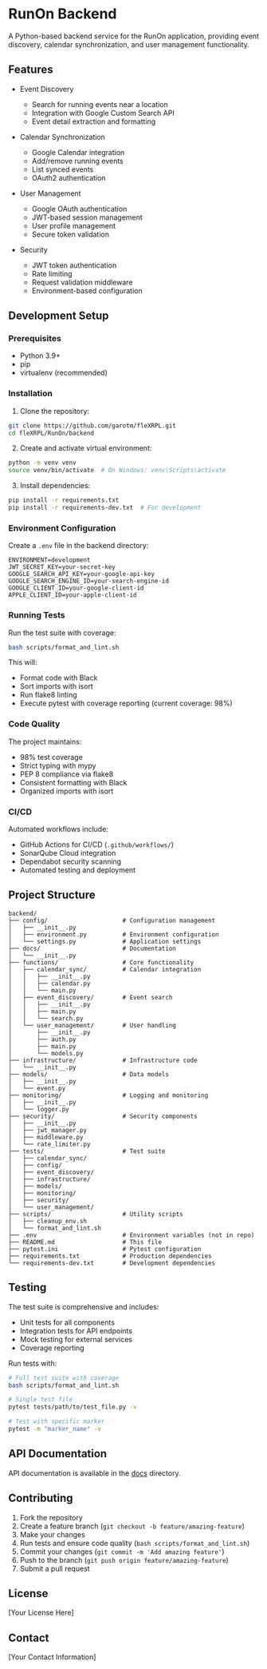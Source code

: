# RunOn Backend

A Python-based backend service for the RunOn application, providing event discovery, calendar synchronization, and user management functionality.

## Features

- Event Discovery
  - Search for running events near a location
  - Integration with Google Custom Search API
  - Event detail extraction and formatting

- Calendar Synchronization
  - Google Calendar integration
  - Add/remove running events
  - List synced events
  - OAuth2 authentication

- User Management
  - Google OAuth authentication
  - JWT-based session management
  - User profile management
  - Secure token validation

- Security
  - JWT token authentication
  - Rate limiting
  - Request validation middleware
  - Environment-based configuration

## Development Setup

### Prerequisites

- Python 3.9+
- pip
- virtualenv (recommended)

### Installation

1. Clone the repository:
```bash
git clone https://github.com/garotm/fleXRPL.git
cd fleXRPL/RunOn/backend
```

2. Create and activate virtual environment:
```bash
python -m venv venv
source venv/bin/activate  # On Windows: venv\Scripts\activate
```

3. Install dependencies:
```bash
pip install -r requirements.txt
pip install -r requirements-dev.txt  # For development
```

### Environment Configuration

Create a `.env` file in the backend directory:

```env
ENVIRONMENT=development
JWT_SECRET_KEY=your-secret-key
GOOGLE_SEARCH_API_KEY=your-google-api-key
GOOGLE_SEARCH_ENGINE_ID=your-search-engine-id
GOOGLE_CLIENT_ID=your-google-client-id
APPLE_CLIENT_ID=your-apple-client-id
```

### Running Tests

Run the test suite with coverage:

```bash
bash scripts/format_and_lint.sh
```

This will:
- Format code with Black
- Sort imports with isort
- Run flake8 linting
- Execute pytest with coverage reporting (current coverage: 98%)

### Code Quality

The project maintains:
- 98% test coverage
- Strict typing with mypy
- PEP 8 compliance via flake8
- Consistent formatting with Black
- Organized imports with isort

### CI/CD

Automated workflows include:
- GitHub Actions for CI/CD (`.github/workflows/`)
- SonarQube Cloud integration
- Dependabot security scanning
- Automated testing and deployment

## Project Structure

```
backend/
├── config/                     # Configuration management
│   ├── __init__.py
│   ├── environment.py          # Environment configuration
│   └── settings.py             # Application settings
├── docs/                       # Documentation
│   └── __init__.py
├── functions/                  # Core functionality
│   ├── calendar_sync/          # Calendar integration
│   │   ├── __init__.py
│   │   ├── calendar.py
│   │   └── main.py
│   ├── event_discovery/        # Event search
│   │   ├── __init__.py
│   │   ├── main.py
│   │   └── search.py
│   └── user_management/        # User handling
│       ├── __init__.py
│       ├── auth.py
│       ├── main.py
│       └── models.py
├── infrastructure/             # Infrastructure code
│   └── __init__.py
├── models/                     # Data models
│   ├── __init__.py
│   └── event.py
├── monitoring/                 # Logging and monitoring
│   ├── __init__.py
│   └── logger.py
├── security/                   # Security components
│   ├── __init__.py
│   ├── jwt_manager.py
│   ├── middleware.py
│   └── rate_limiter.py
├── tests/                      # Test suite
│   ├── calendar_sync/
│   ├── config/
│   ├── event_discovery/
│   ├── infrastructure/
│   ├── models/
│   ├── monitoring/
│   ├── security/
│   └── user_management/
├── scripts/                    # Utility scripts
│   ├── cleanup_env.sh
│   └── format_and_lint.sh
├── .env                        # Environment variables (not in repo)
├── README.md                   # This file
├── pytest.ini                  # Pytest configuration
├── requirements.txt            # Production dependencies
└── requirements-dev.txt        # Development dependencies
```

## Testing

The test suite is comprehensive and includes:
- Unit tests for all components
- Integration tests for API endpoints
- Mock testing for external services
- Coverage reporting

Run tests with:
```bash
# Full test suite with coverage
bash scripts/format_and_lint.sh

# Single test file
pytest tests/path/to/test_file.py -v

# Test with specific marker
pytest -m "marker_name" -v
```

## API Documentation

API documentation is available in the [docs](./docs) directory.

## Contributing

1. Fork the repository
2. Create a feature branch (`git checkout -b feature/amazing-feature`)
3. Make your changes
4. Run tests and ensure code quality (`bash scripts/format_and_lint.sh`)
5. Commit your changes (`git commit -m 'Add amazing feature'`)
6. Push to the branch (`git push origin feature/amazing-feature`)
7. Submit a pull request

## License

[Your License Here]

## Contact

[Your Contact Information] 